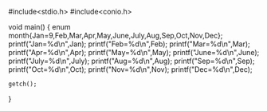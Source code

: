
#include<stdio.h>
#include<conio.h>

void main()
{
	enum month{Jan=9,Feb,Mar,Apr,May,June,July,Aug,Sep,Oct,Nov,Dec};
	printf("Jan=%d\n",Jan);
	printf("Feb=%d\n",Feb);
	printf("Mar=%d\n",Mar);
	printf("Apr=%d\n",Apr);
	printf("May=%d\n",May);
	printf("June=%d\n",June);
	printf("July=%d\n",July);
	printf("Aug=%d\n",Aug);
	printf("Sep=%d\n",Sep);
	printf("Oct=%d\n",Oct);
	printf("Nov=%d\n",Nov);
	printf("Dec=%d\n",Dec);

	getch();
}
